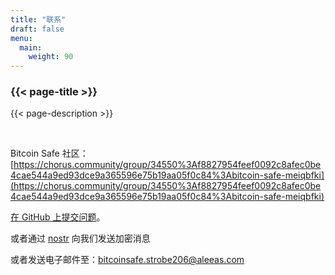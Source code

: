 ```yaml
---
title: "联系"
draft: false
menu:
  main:
    weight: 90
---
```


### {{< page-title >}} 
{{< page-description >}} 

<br>


Bitcoin Safe 社区： [https://chorus.community/group/34550%3Af8827954feef0092c8afec0be4cae544a9ed93dce9a365596e75b19aa05f0c84%3Abitcoin-safe-meiqbfki](https://chorus.community/group/34550%3Af8827954feef0092c8afec0be4cae544a9ed93dce9a365596e75b19aa05f0c84%3Abitcoin-safe-meiqbfki)

[在 GitHub 上提交问题](https://github.com/andreasgriffin/bitcoin-safe)。

或者通过 [nostr](https://nostr.com/npub1g9uhysae68vhvwwqel8v9enr9mg43rn4tpurs6a9g4jsrw6nl7lsplhs9v) 向我们发送加密消息

或者发送电子邮件至：bitcoinsafe.strobe206@aleeas.com